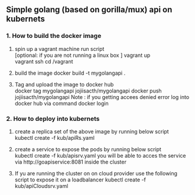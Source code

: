 ## Simple golang (based on gorilla/mux) api on kubernets 



### 1. How to build the  docker image 

1. spin up a vagrant machine  run script  
[optional: if you are not running a linux box ] 
        vagrant up  
        vagrant ssh 
        cd /vagrant 

2.  build the image 
    docker build -t mygolangapi .
3. Tag and upload the image to docker hub       
    docker tag  mygolangapi jojiisacth/mygolangapi
    docker push jojiisacth/mygolangapi
    Note : if you getting accees denied error  log into docker hub via command 
            docker login  
### 2. How to deploy into kubernets 
 1. create a replica set of the above image by running below script  
            kubectl create -f kub/apiRs.yaml
 2. create a service to expose the pods  by running below script  
              kubectl create -f kub/apisrv.yaml
    you will be able to acces the service via http://goapiservice:8081 inside the cluster 
    
 3. If yu are running the cluster on on cloud provider use the following script to  expose it on a loadbalancer 
           kubectl create -f kub/apiCloudsrv.yaml



